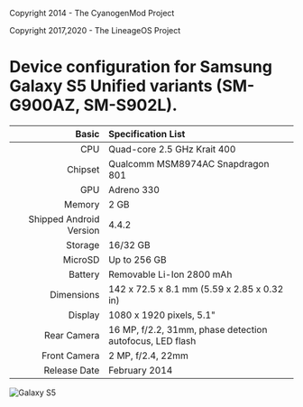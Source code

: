 Copyright 2014 - The CyanogenMod Project

Copyright 2017,2020 - The LineageOS Project

Device configuration for Samsung Galaxy S5 Unified variants (SM-G900AZ, SM-S902L).
========================================

Basic   | Specification List
-------:|:-------------------------
CPU     | Quad-core 2.5 GHz Krait 400
Chipset | Qualcomm MSM8974AC Snapdragon 801
GPU     | Adreno 330
Memory  | 2 GB
Shipped Android Version | 4.4.2
Storage | 16/32 GB
MicroSD | Up to 256 GB
Battery | Removable Li-Ion 2800 mAh
Dimensions | 142 x 72.5 x 8.1 mm (5.59 x 2.85 x 0.32 in)
Display | 1080 x 1920 pixels, 5.1"
Rear Camera  | 16 MP, f/2.2, 31mm, phase detection autofocus, LED flash
Front Camera | 2 MP, f/2.4, 22mm
Release Date | February 2014

![Galaxy S5](http://cdn2.gsmarena.com/vv/pics/samsung/samsung-galaxy-s5-g900f-1.jpg "Galaxy S5")
